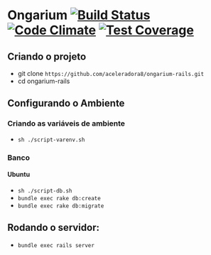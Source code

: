 # Ongarium [![Build Status](https://snap-ci.com/aceleradora8/ongarium-rails/branch/master/build_image)](https://snap-ci.com/aceleradora8/ongarium-rails/branch/master) [![Code Climate](https://codeclimate.com/github/aceleradora8/ongarium-rails/badges/gpa.svg)](https://codeclimate.com/github/aceleradora8/ongarium-rails) [![Test Coverage](https://codeclimate.com/github/aceleradora8/ongarium-rails/badges/coverage.svg)](https://codeclimate.com/github/aceleradora8/ongarium-rails/coverage)

## Criando o projeto
* git clone `https://github.com/aceleradora8/ongarium-rails.git`
* cd ongarium-rails

## Configurando o Ambiente

### Criando as variáveis de ambiente
* `sh ./script-varenv.sh`

### Banco

#### Ubuntu
* `sh ./script-db.sh`
* `bundle exec rake db:create`
* `bundle exec rake db:migrate`


## Rodando o servidor:
* `bundle exec rails server`
